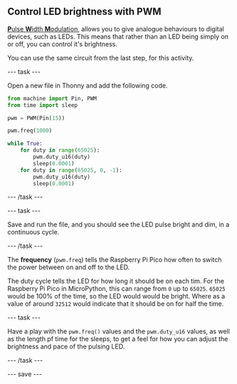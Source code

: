 ## Control LED brightness with PWM

[**P**ulse **W**idth **M**odulation](https://en.wikipedia.org/wiki/Pulse-width_modulation), allows you to give analogue behaviours to digital devices, such as LEDs. This means that rather than an LED being simply on or off, you can control it's brightness.

You can use the same circuit from the last step, for this activity.

--- task ---

Open a new file in Thonny and add the following code.

```python
from machine import Pin, PWM
from time import sleep

pwm = PWM(Pin(15))

pwm.freq(1000)

while True:
    for duty in range(65025):
		pwm.duty_u16(duty)
		sleep(0.0001)
	for duty in range(65025, 0, -1):
		pwm.duty_u16(duty)
		sleep(0.0001)
```

--- /task ---

--- task ---

Save and run the file, and you should see the LED pulse bright and dim, in a continuous cycle.

--- /task ---

The **frequency** (`pwm.freq`) tells the Raspberry Pi Pico how often to switch the power between on and off to the LED.

The duty cycle tells the LED for how long it should be on each tim. For the Raspberry Pi Pico in MicroPython, this can range from `0` up to `65025`. `65025` would be 100% of the time, so the LED would would be bright. Where as a value of around `32512` would indicate that it should be on for half the time.

--- task ---

Have a play with the `pwm.freq()` values and the `pwm.duty_u16` values, as well as the length pf time for the sleeps, to get a feel for how you can adjust the brightness and pace of the pulsing LED.

--- /task ---

--- save ---

